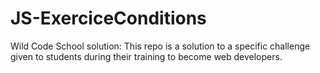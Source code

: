# JS-ExerciceConditions

Wild Code School solution: This repo is a solution to a specific challenge given to students during their training to become web developers.
